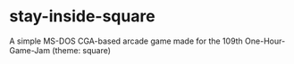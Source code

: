 # stay-inside-square
A simple MS-DOS CGA-based arcade game made for the 109th One-Hour-Game-Jam (theme: square)
